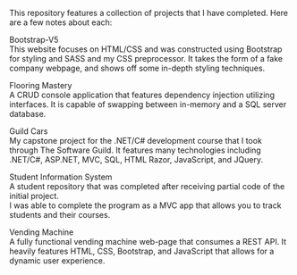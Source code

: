 This repository features a collection of projects that I have completed. Here are a few notes about each:

Bootstrap-V5\
This website focuses on HTML/CSS and was constructed using Bootstrap for styling and SASS and my CSS preprocessor.  It takes the form of a fake company webpage, and shows off some in-depth styling techniques.

Flooring Mastery\
A CRUD console application that features dependency injection utilizing interfaces.  It is 
capable of swapping between in-memory and a SQL server database.

Guild Cars\
My capstone project for the .NET/C# development course that I took through The Software Guild.
It features many technologies including .NET/C#, ASP.NET, MVC, SQL, HTML Razor, JavaScript, and JQuery.

Student Information System\
A student repository that was completed after receiving partial code of the initial project.  
I was able to complete the program as a MVC app that allows you to track students and their courses.

Vending Machine\
A fully functional vending machine web-page that consumes a REST API.  It heavily features
HTML, CSS, Bootstrap, and JavaScript that allows for a dynamic user experience.
